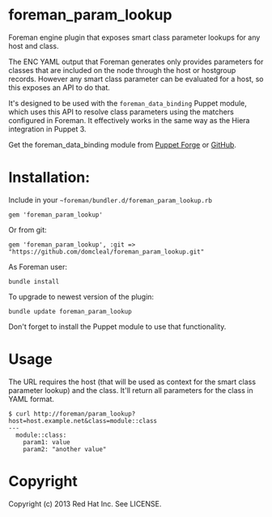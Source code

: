 # foreman_param_lookup

Foreman engine plugin that exposes smart class parameter lookups for any host
and class.

The ENC YAML output that Foreman generates only provides parameters for classes
that are included on the node through the host or hostgroup records.  However
any smart class parameter can be evaluated for a host, so this exposes an API
to do that.

It's designed to be used with the `foreman_data_binding` Puppet module, which
uses this API to resolve class parameters using the matchers configured in
Foreman.  It effectively works in the same way as the Hiera integration in
Puppet 3.

Get the foreman_data_binding module from [Puppet Forge](http://forge.puppetlabs.com/domcleal/foreman_data_binding)
or [GitHub](https://github.com/domcleal/foreman_data_binding).

# Installation:

Include in your `~foreman/bundler.d/foreman_param_lookup.rb`

    gem 'foreman_param_lookup'

Or from git:

    gem 'foreman_param_lookup', :git => "https://github.com/domcleal/foreman_param_lookup.git"

As Foreman user:

    bundle install

To upgrade to newest version of the plugin:

    bundle update foreman_param_lookup

Don't forget to install the Puppet module to use that functionality.

# Usage

The URL requires the host (that will be used as context for the smart class
parameter lookup) and the class.  It'll return all parameters for the class in
YAML format.

    $ curl http://foreman/param_lookup?host=host.example.net&class=module::class
    --- 
      module::class: 
        param1: value
        param2: "another value"

# Copyright

Copyright (c) 2013 Red Hat Inc.  See LICENSE.

